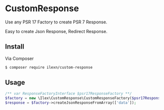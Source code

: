 # CustomResponse

Use any PSR 17 Factory to create PSR 7 Response.

Easy to create Json Response, Redirect Response.

## Install

Via Composer

``` bash
$ composer require ilexn/custom-response
```

## Usage

``` php
/** var ResponseFactoryInterface $psr17ResponseFactory **/ 
$factory = new \Ilex\CustomResponse\CustomResponseFactory($psr17ResponseFactory);
$response = $factory->createJsonResponseFromArray(['data']);
```
